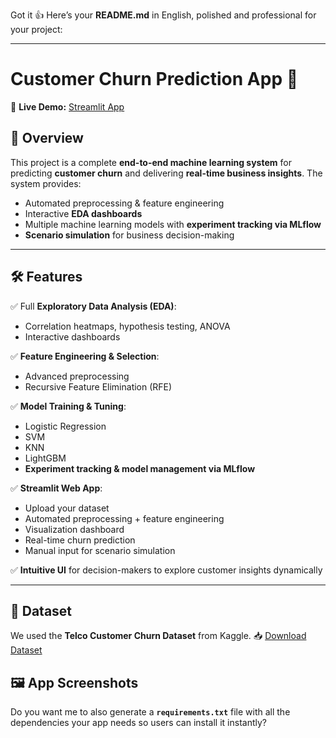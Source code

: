 Got it 👍 Here’s your **README.md** in English, polished and professional for your project:

---

# Customer Churn Prediction App 🚀

🔗 **Live Demo:** [Streamlit App](https://customer-churn-h3k4phfarha9liremwpswp.streamlit.app/)

## 📌 Overview

This project is a complete **end-to-end machine learning system** for predicting **customer churn** and delivering **real-time business insights**.
The system provides:

* Automated preprocessing & feature engineering
* Interactive **EDA dashboards**
* Multiple machine learning models with **experiment tracking via MLflow**
* **Scenario simulation** for business decision-making

---

## 🛠️ Features

✅ Full **Exploratory Data Analysis (EDA)**:

* Correlation heatmaps, hypothesis testing, ANOVA
* Interactive dashboards

✅ **Feature Engineering & Selection**:

* Advanced preprocessing
* Recursive Feature Elimination (RFE)

✅ **Model Training & Tuning**:

* Logistic Regression
* SVM
* KNN
* LightGBM
* **Experiment tracking & model management via MLflow**

✅ **Streamlit Web App**:

* Upload your dataset
* Automated preprocessing + feature engineering
* Visualization dashboard
* Real-time churn prediction
* Manual input for scenario simulation

✅ **Intuitive UI** for decision-makers to explore customer insights dynamically

---

## 📂 Dataset

We used the **Telco Customer Churn Dataset** from Kaggle.
📥 [Download Dataset](https://huggingface.co/datasets/d0r1h/customer_churn/tree/main)



## 🖼️ App Screenshots





Do you want me to also generate a **`requirements.txt`** file with all the dependencies your app needs so users can install it instantly?
